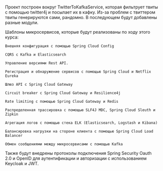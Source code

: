 Проект построен вокруг TwitterToKafkaService, которая фильтрует твиты с помощью twitter4j и посылает их в кафку. Из-за проблем с твиттером твиты генерируются сами, рандомно. В последующем будут добавлены разные модули.

Шаблоны микросервисов, которые будут реализованы по ходу этого курса:

    Внешняя конфигурация с помощью Spring Cloud Config

    CQRS с Kafka и Elasticsearch

    Управление версиями Rest API.

    Регистрация и обнаружение сервисов с помощью Spring Cloud и Netflix Eureka

    Шлюз API с Spring Cloud Gateway

    Circuit breaker с Spring Cloud Gateway и Resilience4j

    Rate limiting с помощью Spring Cloud Gateway и Redis

    Распределенная трассировка с помощью SLF4J MDC, Spring Cloud Sleuth и Zipkin

    Агрегация логов с помощью стека ELK (Elasticsearch, Logstash и Kibana)

    Балансировка нагрузки на стороне клиента с помощью Spring Cloud Load Balancer

    Обмен сообщениями между микросервисами с помощью Kafka

Также будут внедрены протоколы подключения Spring Security Oauth 2.0 и OpenID для аутентификации и авторизации с использованием Keycloak и JWT.
